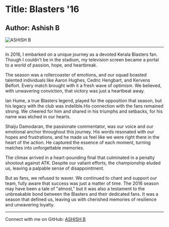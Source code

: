 # Title: Blasters '16

## Author: Ashish B

![ASHISH B](https://github.com/ASHISH-28-02/P_._P/blob/main/IMAGES/20230507_125453.jpg)

---
In 2016, I embarked on a unique journey as a devoted Kerala Blasters fan. Though I couldn't be in the stadium, my television screen became a portal to a world of passion, hope, and heartbreak.

The season was a rollercoaster of emotions, and our squad boasted talented individuals like Aaron Hughes, Cedric Hengbart, and Kervens Belfort. Every match brought with it a fresh wave of optimism. We believed, with unwavering conviction, that victory was just a heartbeat away.

Ian Hume, a true Blasters legend, played for the opposition that season, but his legacy with the club was indelible.His connection with the fans remained strong. We cheered for him and shared in his triumphs and setbacks, for his name was etched in our hearts.

Shaiju Damodaran, the passionate commentator, was our voice and our emotional anchor throughout this journey. His words resonated with our hopes and frustrations, and he made us feel like we were right there in the heart of the action. He captured the essence of each moment, turning matches into unforgettable memories.

The climax arrived in a heart-pounding final that culminated in a penalty shootout against ATK. Despite our valiant efforts, the championship eluded us, leaving a palpable sense of disappointment.

But as fans, we refused to waver. We continued to chant and support our team, fully aware that success was just a matter of time. The 2016 season may have been a tale of "almost," but it was also a testament to the unbreakable bond between the Blasters and their dedicated fans. It was a season that defined us, leaving us with cherished memories of resilience and unwavering loyalty.

---
Connect with me on GitHub: [ASHISH B](https://github.com/ASHISH-28-02)
